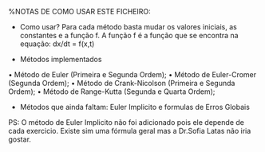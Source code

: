 %NOTAS DE COMO USAR ESTE FICHEIRO:

- Como usar?
Para cada método basta mudar os valores iniciais, as constantes e a função f. A função f é a função que se encontra na equação: dx/dt = f(x,t)

- Métodos implementados

• Método de Euler (Primeira e Segunda Ordem);
•  Método de Euler-Cromer (Segunda Ordem);
•  Método de Crank-Nicolson (Primeira e Segunda Ordem);
•  Método de Range-Kutta (Segunda e Quarta Ordem);

- Métodos que ainda faltam: Euler Implicito e formulas de Erros Globais

PS: O método de Euler Implicito não foi adicionado pois ele depende de cada exercicio. Existe sim uma fórmula geral mas a Dr.Sofia Latas não iria gostar.
